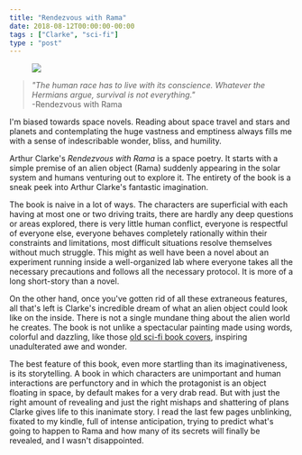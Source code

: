 ```yaml
---
title: "Rendezvous with Rama"
date: 2018-08-12T00:00:00-00:00
tags : ["Clarke", "sci-fi"]
type : "post"
---
```



<figure class="right xsmall">
<a target="_blank" href="https://en.wikipedia.org/wiki/Rendezvous_with_Rama">
<img src="https://images.gr-assets.com/books/1405456427l/112537.jpg">
</a>
</figure>

<blockquote>
<i>"The human race has to live with its conscience. Whatever the Hermians argue, survival is not everything."</i> 	
<br />
<span class="right">-Rendezvous with Rama</span>
<br />
</blockquote>

I'm biased towards space novels. Reading about space travel and stars and planets and contemplating the huge vastness and emptiness always fills me with a sense of indescribable wonder, bliss, and humility.
 
Arthur Clarke's *Rendezvous with Rama* is a space poetry. It starts with a simple premise of an alien object (Rama) suddenly appearing in the solar system and humans venturing out to explore it. The entirety of the book is a sneak peek into Arthur Clarke's fantastic imagination. 

The book is naive in a lot of ways. The characters are superficial with each having at most one or two driving traits, there are hardly any deep questions or areas explored, there is very little human conflict, everyone is respectful of everyone else, everyone behaves completely rationally within their constraints and limitations, most difficult situations resolve themselves without much struggle. This might as well have been a novel about an experiment running inside a well-organized lab where everyone takes all the necessary precautions and follows all the necessary protocol. It is more of a long short-story than a novel.

On the other hand, once you've gotten rid of all these extraneous features, all that's left is Clarke's incredible dream of what an alien object could look like on the inside. There is not a single mundane thing about the alien world he creates. The book is not unlike a spectacular painting made using words, colorful and dazzling, like those [old sci-fi book covers](https://www.youtube.com/watch?v=M7Qm_UJML54), inspiring unadulterated awe and wonder.

The best feature of this book, even more startling than its imaginativeness,  is its storytelling. A book in which characters are unimportant and human interactions are perfunctory and in which the protagonist is an object floating in space, by default makes for a very drab read. But with just the right amount of revealing and just the right mishaps and shattering of plans Clarke gives life to this inanimate story. I read the last few pages unblinking, fixated to my kindle, full of intense anticipation, trying to predict what's going to happen to Rama and how many of its secrets will finally be revealed, and I wasn't disappointed.


